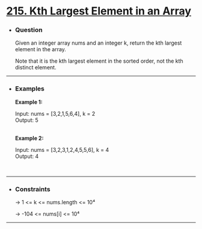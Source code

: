 <a href="https://leetcode.com/problems/kth-largest-element-in-an-array/"><h1> 215. Kth Largest Element in an Array </h1></a>

- <h3>Question</h3>
    Given an integer array nums and an integer k, return the kth largest element in the array.

    Note that it is the kth largest element in the sorted order, not the kth distinct element.
<hr>

- <h3>Examples</h3>
    <div>
    <b>Example 1:</b>

    <!-- ![example-1](images/) -->

    Input: nums = [3,2,1,5,6,4], k = 2<br>
    Output: 5 <br>
    </div>
    <br>
    <div>
    <b>Example 2:</b>

    Input: nums = [3,2,3,1,2,4,5,5,6], k = 4<br>
    Output: 4 <br>
    </div>
    <br>
<hr>

- <h3>Constraints</h3>
    → 1 <= k <= nums.length <= 10⁴

    → -104 <= nums[i] <= 10⁴
<hr>


